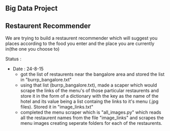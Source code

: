 ## Big Data Project

## Restaurent Recommender

We are trying to build a restaurent recommender which will suggest you places according to the food you enter and the place you are currently in(the one you choose to)

Status : 
  * Date : 24-8-15
  	* got the list of restaurents near the bangalore area and stored the list in "burrp_bangalore.txt"
  	* using that list (burrp_bangalore.txt), made a scaper which would scrape the links of the menu's of those particular restaurents and store it in the form of a dictionary with the key as the name of the hotel and its value being a list containg the links to it's menu (.jpg files). Stored it in "image_links.txt"
  	* completed the menu scraper which is "all_images.py" which reads all the restaurent names from the file "image_links" and scrapes the menu images creating seperate folders for each of the restaurents.

